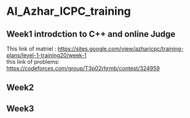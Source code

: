 # Al_Azhar_ICPC_training
## Week1 introdction to C++ and online Judge
This link of matriel : https://sites.google.com/view/azharicpc/training-plans/level-1-training20/week-1   
this link of problems: https://codeforces.com/group/T3p02rhrmb/contest/324959
## Week2

## Week3
